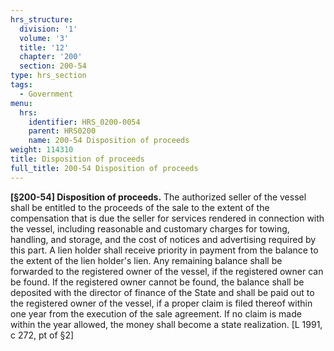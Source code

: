 ```yaml
---
hrs_structure:
  division: '1'
  volume: '3'
  title: '12'
  chapter: '200'
  section: 200-54
type: hrs_section
tags:
  - Government
menu:
  hrs:
    identifier: HRS_0200-0054
    parent: HRS0200
    name: 200-54 Disposition of proceeds
weight: 114310
title: Disposition of proceeds
full_title: 200-54 Disposition of proceeds
---
```

**[§200-54] Disposition of proceeds.** The authorized seller of the vessel shall be entitled to the proceeds of the sale to the extent of the compensation that is due the seller for services rendered in connection with the vessel, including reasonable and customary charges for towing, handling, and storage, and the cost of notices and advertising required by this part. A lien holder shall receive priority in payment from the balance to the extent of the lien holder's lien. Any remaining balance shall be forwarded to the registered owner of the vessel, if the registered owner can be found. If the registered owner cannot be found, the balance shall be deposited with the director of finance of the State and shall be paid out to the registered owner of the vessel, if a proper claim is filed thereof within one year from the execution of the sale agreement. If no claim is made within the year allowed, the money shall become a state realization. [L 1991, c 272, pt of §2]